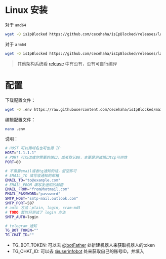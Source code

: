 # Linux 安装
对于 `amd64`
```bash
wget -O isIpBlocked https://github.com/cecehaha/isIpBlocked/releases/latest/download/isIpBlocked_linux_amd64 && chmod +x isIpBlocked
```

对于 `arm64`
```bash
wget -O isIpBlocked https://github.com/cecehaha/isIpBlocked/releases/latest/download/isIpBlocked_linux_arm64 && chmod +x isIpBlocked
```

> 其他架构系统看 [release](https://github.com/cecehaha/isIpBlocked/releases/latest) 中有没有，没有可自行编译

# 配置
下载配置文件：
```bash
wget -O .env https://raw.githubusercontent.com/cecehaha/isIpBlocked/main/.env.example
```

编辑配置文件：
```bash
nano .env
```

说明：
```bash
# HOST 可以用域名也可也用 IP
HOST="1.1.1.1"
# PORT 可以改成你需要的端口，或者默认80，主要是测试端口tcp可用性
PORT=80

# 不需要email或者tg通知的话，留空即可
# EMAIL_TO 填写收通知的邮箱
EMAIL_TO="to@example.com"
# EMAIL_FROM 填写发通知的邮箱
EMAIL_FROM="from@hotmail.com"
EMAIL_PASSWORD="password"
SMTP_HOST="smtp-mail.outlook.com"
SMTP_PORT=587
# auth 方法：plain, login, cram-md5
# TODO 暂时只测试了 login 方法
SMTP_AUTH=login

# telegram 通知
TG_BOT_TOKEN=""
TG_CHAT_ID=""
```

- TG_BOT_TOKEN: 可以去 [@botFather](https://t.me/botFather) 处新建机器人来获取机器人的token
- TG_CHAT_ID: 可以去 [@userinfobot](https://t.me/userinfobot) 处来获取自己的账号ID，并填入
